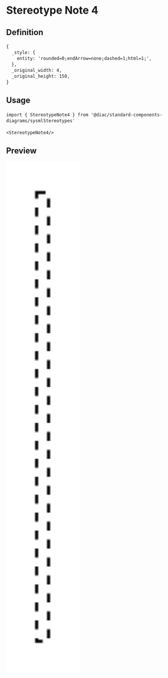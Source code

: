 # Stereotype Note 4

## Definition

```
{
  _style: { 
    entity: 'rounded=0;endArrow=none;dashed=1;html=1;',
  },
  _original_width: 4,
  _original_height: 150,
}
```

## Usage

```
import { StereotypeNote4 } from '@diac/standard-components-diagrams/sysmlStereotypes'

<StereotypeNote4/>
```

## Preview

<img src="./stereotype-note-4.png" width="200"/>
